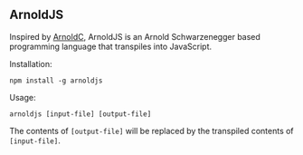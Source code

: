 ArnoldJS
-------------

Inspired by [ArnoldC](https://github.com/lhartikk/ArnoldC), ArnoldJS is an Arnold Schwarzenegger based programming
language that transpiles into JavaScript.

Installation:

`npm install -g arnoldjs`

Usage:

`arnoldjs [input-file] [output-file]`

The contents of `[output-file]` will be replaced by the transpiled contents of `[input-file]`.